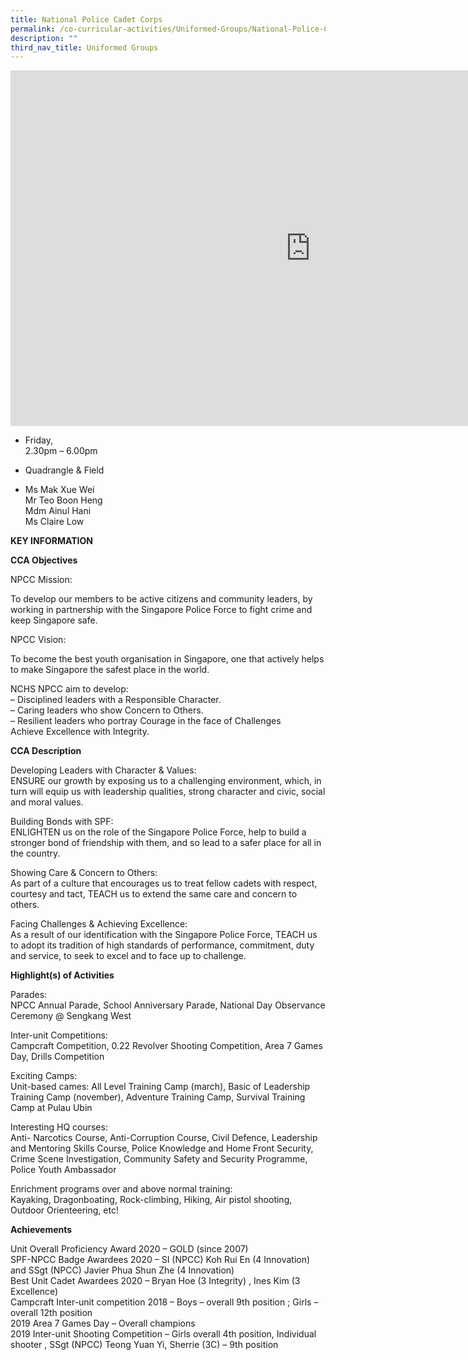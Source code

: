 ```yaml
---
title: National Police Cadet Corps
permalink: /co-curricular-activities/Uniformed-Groups/National-Police-Cadet-Corps
description: ""
third_nav_title: Uniformed Groups
---
```



<iframe allowfullscreen="true" height="569" width="960" frameborder="0" src="https://docs.google.com/presentation/d/e/2PACX-1vTskrgwBcfWWLMttuevkfVB3xUjA3leb5emgsTgtxvhTbBu_CPvqb2z7M7QeC6oQiEn0XCcyfeCmf9c/embed?start=false&amp;loop=false&amp;delayms=3000"></iframe>

*   Friday,  
    2.30pm – 6.00pm

  

*   Quadrangle &amp; Field

  

*   Ms Mak Xue Wei  
    Mr Teo Boon Heng  
    Mdm Ainul Hani  
    Ms Claire Low
		
**KEY INFORMATION**

**CCA Objectives**

NPCC Mission:

  

To develop our members to be active citizens and community leaders, by working in partnership with the Singapore Police Force to fight crime and keep Singapore safe.

  

NPCC Vision:

  

To become the best youth organisation in Singapore, one that actively helps to make Singapore the safest place in the world.

  

NCHS NPCC aim to develop:<br>
– Disciplined leaders with a Responsible Character.<br>
– Caring leaders who show Concern to Others.<br>
– Resilient leaders who portray Courage in the face of Challenges<br>
Achieve Excellence with Integrity.

**CCA Description**

Developing Leaders with Character &amp; Values:<br>
ENSURE our growth by exposing us to a challenging environment, which, in turn will equip us with leadership qualities, strong character and civic, social and moral values.

Building Bonds with SPF:<br>
ENLIGHTEN us on the role of the Singapore Police Force, help to build a stronger bond of friendship with them, and so lead to a safer place for all in the country.

Showing Care &amp; Concern to Others:<br>
As part of a culture that encourages us to treat fellow cadets with respect, courtesy and tact, TEACH us to extend the same care and concern to others.

Facing Challenges &amp; Achieving Excellence:<br>
As a result of our identification with the Singapore Police Force, TEACH us to adopt its tradition of high standards of performance, commitment, duty and service, to seek to excel and to face up to challenge.

**Highlight(s) of Activities**

Parades:<br>
NPCC Annual Parade, School Anniversary Parade, National Day Observance Ceremony @ Sengkang West

  

Inter-unit Competitions:<br>
Campcraft Competition, 0.22 Revolver Shooting Competition, Area 7 Games Day, Drills Competition

  

Exciting Camps:<br>
Unit-based cames: All Level Training Camp (march), Basic of Leadership Training Camp (november), Adventure Training Camp, Survival Training Camp at Pulau Ubin

  

Interesting HQ courses:<br>
Anti- Narcotics Course, Anti-Corruption Course, Civil Defence, Leadership and Mentoring Skills Course, Police Knowledge and Home Front Security, Crime Scene Investigation, Community Safety and Security Programme, Police Youth Ambassador

  

Enrichment programs over and above normal training:<br>
Kayaking, Dragonboating, Rock-climbing, Hiking, Air pistol shooting, Outdoor Orienteering, etc!

**Achievements**

Unit Overall Proficiency Award 2020 – GOLD (since 2007)<br>
SPF-NPCC Badge Awardees 2020 – SI (NPCC) Koh Rui En (4 Innovation) and SSgt (NPCC) Javier Phua Shun Zhe (4 Innovation)<br>
Best Unit Cadet Awardees 2020 – Bryan Hoe (3 Integrity) , Ines Kim (3 Excellence)<br>
Campcraft Inter-unit competition 2018 – Boys – overall 9th position ; Girls – overall 12th position<br>
2019 Area 7 Games Day – Overall champions<br>
2019 Inter-unit Shooting Competition – Girls overall 4th position, Individual shooter , SSgt (NPCC) Teong Yuan Yi, Sherrie (3C) – 9th position
